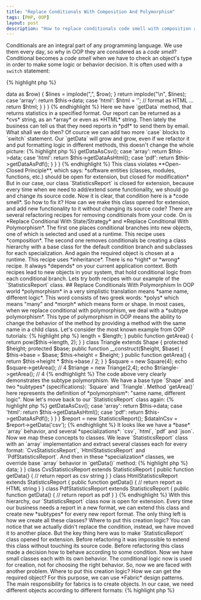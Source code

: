 ```yaml
---
title: "Replace Conditionals With Composition And Polymorphism"
tags: [PHP, OOP]
layout: post
description: "How to replace conditionals code smell with composition and Polymorphism"
---
```


Conditionals are an integral part of any programming language. We use them every day, so why in OOP they are considered as a *code smell*?
Conditional becomes a *code smell* when we have to check an object's type in order to make some logic or behavior decision. It is often used with a `switch` statement:

{% highlight php %}
<?php

class StatisticsReport
{

    protected $data;

    protected function initData() {
        // ...
    }

    public function getData($format = 'csv')
    {
        switch($format) {
            case 'csv':
                $lines = [];
                foreach($this->data as $row) {
                    $lines = implode(",", $row);
                }

                return implode("\n", $lines);

            case 'array': 
                return $this->data;

            case 'html':
                $html = '';
                // format as HTML ...
                return $html;
        }
    }
}
{% endhighlight %}

Here we have `getData` method, that returns statistics in a specified format. Our report can be returned as a *cvs* string, as an *array* or even as *HTML* string. Then lately the business can tell us that they need reports in *pdf* to send them by email. What shall we do then? Of cource we can add two more `case` blocks to `switch` statement. Our `getData` will grow and grow, even if we refactor it and put formatting logic in different methods, this doesn't change the whole picture:

{% highlight php %}
<?php

class StatisticsReport
{

    protected $data;

    protected function initData() {
        // ...
    }

    public function getData($format = 'csv')
    {
        switch($format) {
            case 'csv':
               return $this->getDataAsCsv();

            case 'array': 
                return $this->data;

            case 'html':
                return $this->getDataAsHtml();

            case 'pdf':
                return $this->getDataAsPdf();
        }
    }
}
{% endhighlight %}

This class violates **Open-Closed Principle**, which says:

*software entities (classes, modules, functions, etc.) should be open for extension, but closed for modification*

But in our case, our class `StatisticsReport` is closed for extension, because every time when we need to add/extend some functionality, we should go and change its source code. Now it is clear, that condition here is a *code smell*. So how to fix it? How can we make this class opened for extension, and add new functionality to it without changing its source code?

There are several refactoring recipes for removing conditionals from your code. On is *Replace Conditional With State/Strategy* and *Replace Conditional With Polymorphism*.
The first one places conditional branches into new objects, one of which is selected and used at a runtime. This recipe uses *composition*. The second one removes conditionals be creating a class hierarchy with a base class for the default condition branch and subclasses for each specialization. And again the required object is chosen at a runtime. This recipe uses *inheritance*.

There is no *right* or *wrong* recipe. It always *depends* on your current application context. Both recipes lead to new objects in your system, that hold conditional logic from each conditional branch.

Lets try both recipes with our example of the `StatisticsReport` class.

## Replace Conditionals With Polymorphism

In OOP world *polymorphism* in a very simplistic translation means *same name, different logic*. This word consists of two greek words: *polys* which means "many" and *morph* which means form or shape. In most cases, when we replace conditional with polymorphism, we deal with a *subtype polymorphism*. This type of polymorphism in OOP means the ability to change the behavior of the method by providing a method with the same name in a child class.
Let's consider the most known example from OOP tutorials:

{% highlight php %}
<?php

abstract class Shape 
{
    abstract public function getArea();
}

class Square extends Shape
{
    protected $length;

    public function __construct($length) {
        $this->length = $length;
    }

    public function getArea() {
        return pow($this->length, 2);
    }
}

class Triangle extends Shape
{
    protected $height;
    protected $base;

    public function __construct($height, $base) {
        $this->base = $base;
        $this->height = $height;
    }

    public function getArea() {
        return $this->height * $this->base / 2;
    }
}

$square = new Square(4);
echo $square->getArea(); // 4

$triange = new Triange(2,4);
echo $triangle->getArea(); // 4
{% endhighlight %}

The code above very clearly demonstrates the subtype polymorphism. We have a base type `Shape` and two *subtypes* (specifications): `Square` and `Triangle`. Method `getArea()` here represents the definition of *polymorphism*: "same name, different logic".

Now let's move back to our `StatisticsReport` class again:

{% highlight php %}
<?php

class StatisticsReport
{

    protected $data;

    protected function initData() {
        // ...
    }

    public function getData($format = 'csv')
    {
        switch($format) {
            case 'csv':
               return $this->getDataAsCsv();

            case 'array': 
                return $this->data;

            case 'html':
                return $this->getDataAsHtml();

            case 'pdf':
                return $this->getDataAsPdf();
        }
    }
}

$report = new StatisticsReport();
$dataInCsv = $report->getData('csv');
{% endhighlight %}

It looks like we have a *base* `array` behavior, and several *specializations*: `csv`, `html`, `pdf` and `json`. Now we map these concepts to classes. We leave `StatisticsReport` class with an `array` implementation and extract several classes each for every format: `CvsStatisticsReport`, `HtmlStatisticsReport` and `PdfStatisticsReport`. And then in these *specialization* classes, we override base `array` behavior in `getData()` method:

{% highlight php %}
<?php

class StatisticsReport
{
    protected $data;

    protected function initData() {
        // ...
    }

    public function getData()
    {
        return $this->data;
    }
}

class CvsStatisticsReport extends StatisticsReport 
{
    public function getData()
    {
        // return report as csv string
    }
}

class HtmlStatisticsReport extends StatisticsReport 
{
    public function getData()
    {
        // return report as HTML string
    }
}

class PdfStatisticsReport extends StatisticsReport 
{
    public function getData()
    {
        // return report as pdf
    }
}

{% endhighlight %}

With this hierarchy, our `StatisticsReport` class now is open for extension. Every time our business needs a report in a new format, we can extend this class and create new *subtypes* for every new report format. The only thing left is how we create all these classes? Where to put this creation logic? 

You can notice that we actually didn't replace the condition, instead, we have moved it to another place. But the key thing here was to make `StatisticsReport` class opened for extension. Before refactoring it was impossible to extend this class without touching its source code. Before refactoring this class made a decision how to behave according to some condition. Now we have small classes each with its own behavior. The conditional logic now is used for creation, not for choosing the right behavior.

So, now we are faced with another problem. Where to put this creation logic? How we can get the required object? For this purpose, we can use *Fabric* design patterns. The main responsibility for fabrics is to create objects. In our case, we need different objects according to different formats:

{% highlight php %}
<?php

class StatisticsReportFabric 
{
    public static function make($format) {
        case 'csv':
               return new CvsStatisticsReport();
            case 'array': 
                return new StatisticsReport();
            case 'html':
                return new HtmlStatisticsReport();
            case 'pdf':
                return new PdfStatisticsReport();           
        }
    }
}

{% endhighlight %}

Next time, when our manager comes to us and asks to build API for reports, so these reports now should be available in *json* format, it can be done easily. And without touching existing classes, of course except for the factory. We go and create a new `JsonStatisticsReport` and add a new `case` statement for it:

{% highlight php %}
<?php 

class JsonStatisticsReport extends StatisticsReport 
{
    public function getData()
    {
        // return report as json string
    }
}

class StatisticsReportFabric 
{
    public static function make($format) {
        case 'csv':
               return new CvsStatisticsReport();
            case 'array': 
                return new StatisticsReport();
            case 'html':
                return new HtmlStatisticsReport();
            case 'pdf':
                return new PdfStatisticsReport();     
            case 'json':
                return new JsonStatisticsReport();        
        }
    }
}
{% endhighlight %}
